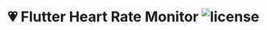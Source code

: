 # :heartpulse: Flutter Heart Rate Monitor ![license](https://img.shields.io/github/license/7-USH/Heart-Rate-Monitor)



